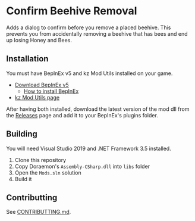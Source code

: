 # Confirm Beehive Removal

Adds a dialog to confirm before you remove a placed beehive. This prevents you from accidentally removing a beehive that has bees and end up losing Honey and Bees.

## Installation
You must have BepInEx v5 and kz Mod Utils installed on your game.
- [Download BepInEx v5](https://github.com/BepInEx/BepInEx/releases)
	- [How to install BepInEx](https://docs.bepinex.dev/articles/user_guide/installation/index.html)
- [kz Mod Utils page](../kzModUtils/)

After having both installed, download the latest version of the mod dll from the [Releases](https://github.com/guilherme-gm/KirieZ_DoraemonSoSMods/releases) page and add it to your BepInEx's plugins folder.


## Building
You will need Visual Studio 2019 and .NET Framework 3.5 installed.

1. Clone this repository
2. Copy Doraemon's `Assembly-CSharp.dll` into `libs` folder
3. Open the `Mods.sln` solution
4. Build it


## Contributting
See [CONTRIBUTTING.md](../CONTRIBUTTING.md).
